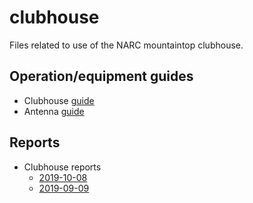 # clubhouse

Files related to use of the NARC mountaintop clubhouse.

## Operation/equipment guides

- Clubhouse [guide](clubhouse-guide.html)
- Antenna [guide](antennas.html)

## Reports

- Clubhouse reports
  - [2019-10-08](https://nittany-amateur-radio-club.github.io/clubhouse/2019-10-08-clubhouse-rpt.html)
  - [2019-09-09](https://nittany-amateur-radio-club.github.io/clubhouse/2019-09-10-clubhouse-rpt.html)
